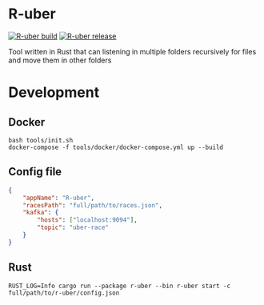 # R-uber
[![R-uber build](https://github.com/John361/r-uber/actions/workflows/build.yml/badge.svg)](https://github.com/John361/r-uber/actions/workflows/build.yml)
[![R-uber release](https://github.com/John361/r-uber/actions/workflows/release.yml/badge.svg)](https://github.com/John361/r-uber/actions/workflows/release.yml)

Tool written in Rust that can listening in multiple folders recursively for files and move them in other folders

# Development
## Docker
```shell
bash tools/init.sh
docker-compose -f tools/docker/docker-compose.yml up --build
```

## Config file
```json
{
    "appName": "R-uber",
    "racesPath": "full/path/to/races.json",
    "kafka": {
        "hosts": ["localhost:9094"],
        "topic": "uber-race"
    }
}
```

## Rust
```
RUST_LOG=Info cargo run --package r-uber --bin r-uber start -c full/path/to/r-uber/config.json
```
